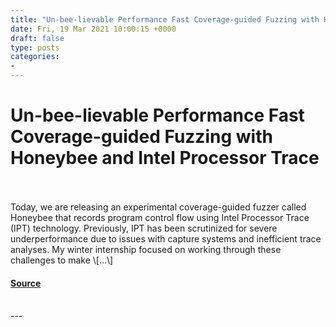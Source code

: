 ```yaml
---
title: "Un-bee-lievable Performance Fast Coverage-guided Fuzzing with Honeybee and Intel Processor Trace"
date: Fri, 19 Mar 2021 10:00:15 +0000
draft: false
type: posts
categories: 
- 
---
```

# Un-bee-lievable Performance Fast Coverage-guided Fuzzing with Honeybee and Intel Processor Trace

<br/>

<br/>
Today, we are releasing an experimental coverage-guided fuzzer called Honeybee that records program control flow using Intel Processor Trace (IPT) technology. Previously, IPT has been scrutinized for severe underperformance due to issues with capture systems and inefficient trace analyses. My winter internship focused on working through these challenges to make \[…\]

#### [Source](https://blog.trailofbits.com/2021/03/19/un-bee-lievable-performance-fast-coverage-guided-fuzzing-with-honeybee-and-intel-processor-trace/)

<br/>
---
